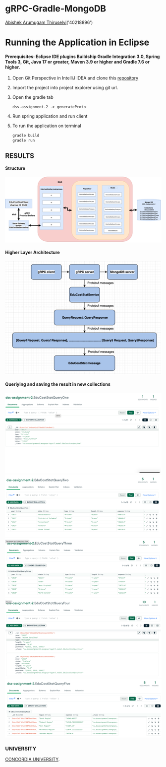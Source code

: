 # gRPC-Gradle-MongoDB

[Abishek Arumugam Thiruselvi](https://www.abishekarumugam.com)('40218896')

# Running the Application in Eclipse
#### Prerequisites: Eclipse IDE plugins Buildship Gradle Integration 3.0, Spring Tools 3, Git, Java 17 or greater, Maven 3.9 or higher and Gradle 7.6 or higher.

1. Open Git Perspective in IntelliJ IDEA and clone this [repository]([https://github.com/abishekat/dss-assignment-2](https://github.com/abishekat/dss-assignment-2))

2. Import the project into project explorer using git url.

3. Open the gradle tab 

   ```shell
   dss-assignment-2 -> generateProto
   ```

4. Run spring application and run client

5. To run the application on terminal 

   ```shell
   gradle build
   gradle run
   ```
## RESULTS

#### Structure
![](src/main/resources/images/1.png)

#### Higher Layer Architecture
![](src/main/resources/images/2.png)

#### Queriying and saving the result in new collections
![](src/main/resources/images/3.png)
![](src/main/resources/images/4.png)
![](src/main/resources/images/5.png)
![](src/main/resources/images/6.png)
![](src/main/resources/images/7.png)


### UNIVERSITY

 [CONCORDIA UNIVERSITY](https://www.concordia.ca/).
  
